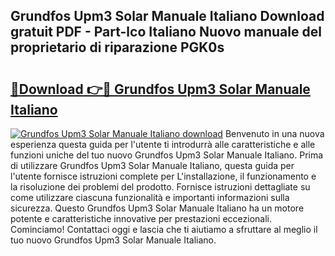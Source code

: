 ## Grundfos Upm3 Solar Manuale Italiano Download gratuit PDF - Part-lco Italiano Nuovo manuale del proprietario di riparazione PGK0s

# <h2><a href="http://dff1nt.blite.top/?on=Grundfos+Upm3+Solar+Manuale+Italiano">🔗Download 👉🔴 Grundfos Upm3 Solar Manuale Italiano</a></h2>

[![Grundfos Upm3 Solar Manuale Italiano download](https://i.imgur.com/lujVjoI.png)](http://dff1nt.blite.top/?on=Grundfos+Upm3+Solar+Manuale+Italiano)
Benvenuto in una nuova esperienza questa guida per l'utente ti introdurrà alle caratteristiche e alle funzioni uniche del tuo nuovo Grundfos Upm3 Solar Manuale Italiano. Prima di utilizzare Grundfos Upm3 Solar Manuale Italiano, questa guida per l'utente fornisce istruzioni complete per L'installazione, il funzionamento e la risoluzione dei problemi del prodotto. Fornisce istruzioni dettagliate su come utilizzare ciascuna funzionalità e importanti informazioni sulla sicurezza. Questo Grundfos Upm3 Solar Manuale Italiano ha un motore potente e caratteristiche innovative per prestazioni eccezionali. Cominciamo! Contattaci oggi e lascia che ti aiutiamo a sfruttare al meglio il tuo nuovo Grundfos Upm3 Solar Manuale Italiano.
